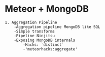 Meteor + MongoDB
===

	1. Aggregation Pipeline
		-Aggregation pipeline MongoDB like SQL
		-Simple transforms
		-Pipeline Ninjitsu
		-Exposing MongoDB internals
			-Hacks: `distinct`
			-'meteorhacks:aggregate'